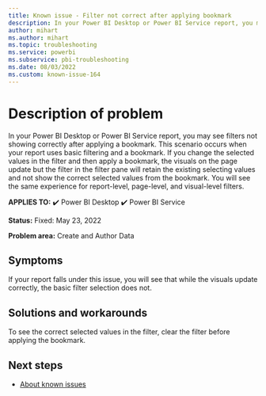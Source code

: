 ```yaml
---
title: Known issue - Filter not correct after applying bookmark
description: In your Power BI Desktop or Power BI Service report, you may see filters not showing correctly after applying a bookmark.
author: mihart
ms.author: mihart
ms.topic: troubleshooting  
ms.service: powerbi
ms.subservice: pbi-troubleshooting
ms.date: 08/03/2022
ms.custom: known-issue-164
---
```


# Description of problem

In your Power BI Desktop or Power BI Service report, you may see filters not showing correctly after applying a bookmark.  This scenario occurs when your report uses basic filtering and a bookmark.  If you change the selected values in the filter and then apply a bookmark, the visuals on the page update but the filter in the filter pane will retain the existing selecting values and not show the correct selected values from the bookmark.  You will see the same experience for report-level, page-level, and visual-level filters.

**APPLIES TO:** ✔️ Power BI Desktop ✔️ Power BI Service

**Status:** Fixed: May 23, 2022

**Problem area:** Create and Author Data


## Symptoms

If your report falls under this issue, you will see that while the visuals update correctly, the basic filter selection does not.

## Solutions and workarounds

To see the correct selected values in the filter, clear the filter before applying the bookmark.

## Next steps

- [About known issues](power-bi-known-issues.md)
